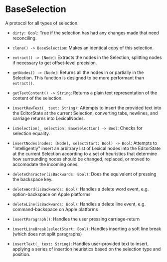 
# BaseSelection

A protocol for all types of selection.

- `dirty: Bool`: True if the selection has had any changes made that need reconciling.

- `clone() -> BaseSelection`: Makes an identical copy of this selection.

- `extract() -> [Node]`: Extracts the nodes in the Selection, splitting 
  nodes if necessary to get offset-level precision.

- `getNodes() -> [Node]`: Returns all the nodes in or partially in the Selection. This function is designed to be more performant than ``extract()``.

- `getTextContent() -> String`: Returns a plain text representation of the content of the selection.

- `insertRawText(_ text: String)`: Attempts to insert the provided text into the EditorState at the current Selection, converting tabs, newlines, and carriage returns into LexicalNodes.

- `isSelection(_ selection: BaseSelection) -> Bool`: Checks for selection equality.

- `insertNodes(nodes: [Node], selectStart: Bool) -> Bool`: 
Attempts to "intelligently" insert an arbitrary list of Lexical nodes into the EditorState at the
current Selection according to a set of heuristics that determine how surrounding nodes
should be changed, replaced, or moved to accomodate the incoming ones.

- `deleteCharacter(isBackwards: Bool)`: Does the equivalent of pressing the backspace key.

- `deleteWord(isBackwards: Bool)`: Handles a delete word event, e.g. option-backspace on Apple platforms

- `deleteLine(isBackwards: Bool)`: Handles a delete line event, e.g. command-backspace on Apple platforms

- `insertParagraph()`: Handles the user pressing carriage-return

- `insertLineBreak(selectStart: Bool)`: Handles inserting a soft line break (which does not split paragraphs)

- `insertText(_ text: String)`: 
Handles user-provided text to insert, applying a series of insertion heuristics based on the selection type and position.

